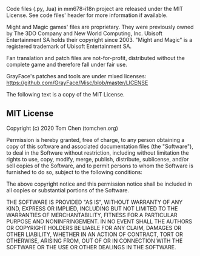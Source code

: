 Code files (.py, .lua) in mm678-i18n project are released under the MIT License. See code files' header for more information if available.

Might and Magic games' files are proprietary. They were previously owned by The 3DO Company and New World Computing, Inc. Ubisoft Entertainment SA holds their copyright since 2003. "Might and Magic" is a registered trademark of Ubisoft Entertainment SA.

Fan translation and patch files are not-for-profit, distributed without the complete game and therefore fall under fair use.

GrayFace's patches and tools are under mixed licenses:  
https://github.com/GrayFace/Misc/blob/master/LICENSE

The following text is a copy of the MIT License.

## MIT License

Copyright (c) 2020 Tom Chen (tomchen.org)

Permission is hereby granted, free of charge, to any person obtaining a copy
of this software and associated documentation files (the "Software"), to deal
in the Software without restriction, including without limitation the rights
to use, copy, modify, merge, publish, distribute, sublicense, and/or sell
copies of the Software, and to permit persons to whom the Software is
furnished to do so, subject to the following conditions:

The above copyright notice and this permission notice shall be included in all
copies or substantial portions of the Software.

THE SOFTWARE IS PROVIDED "AS IS", WITHOUT WARRANTY OF ANY KIND, EXPRESS OR
IMPLIED, INCLUDING BUT NOT LIMITED TO THE WARRANTIES OF MERCHANTABILITY,
FITNESS FOR A PARTICULAR PURPOSE AND NONINFRINGEMENT. IN NO EVENT SHALL THE
AUTHORS OR COPYRIGHT HOLDERS BE LIABLE FOR ANY CLAIM, DAMAGES OR OTHER
LIABILITY, WHETHER IN AN ACTION OF CONTRACT, TORT OR OTHERWISE, ARISING FROM,
OUT OF OR IN CONNECTION WITH THE SOFTWARE OR THE USE OR OTHER DEALINGS IN THE
SOFTWARE.
